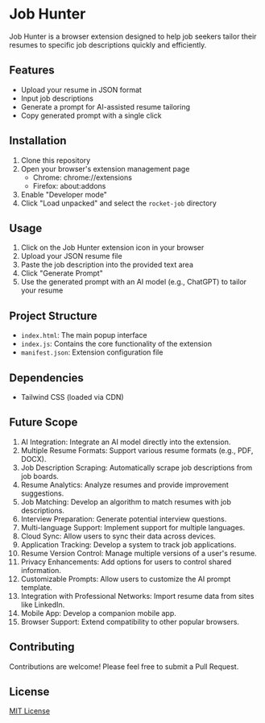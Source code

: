 # Job Hunter

Job Hunter is a browser extension designed to help job seekers tailor their resumes to specific job descriptions quickly and efficiently.

## Features

- Upload your resume in JSON format
- Input job descriptions
- Generate a prompt for AI-assisted resume tailoring
- Copy generated prompt with a single click

## Installation

1. Clone this repository
2. Open your browser's extension management page
   - Chrome: chrome://extensions
   - Firefox: about:addons
3. Enable "Developer mode"
4. Click "Load unpacked" and select the `rocket-job` directory

## Usage

1. Click on the Job Hunter extension icon in your browser
2. Upload your JSON resume file
3. Paste the job description into the provided text area
4. Click "Generate Prompt"
5. Use the generated prompt with an AI model (e.g., ChatGPT) to tailor your resume

## Project Structure

- `index.html`: The main popup interface
- `index.js`: Contains the core functionality of the extension
- `manifest.json`: Extension configuration file

## Dependencies

- Tailwind CSS (loaded via CDN)

## Future Scope

1. AI Integration: Integrate an AI model directly into the extension.
2. Multiple Resume Formats: Support various resume formats (e.g., PDF, DOCX).
3. Job Description Scraping: Automatically scrape job descriptions from job boards.
4. Resume Analytics: Analyze resumes and provide improvement suggestions.
5. Job Matching: Develop an algorithm to match resumes with job descriptions.
6. Interview Preparation: Generate potential interview questions.
7. Multi-language Support: Implement support for multiple languages.
8. Cloud Sync: Allow users to sync their data across devices.
9. Application Tracking: Develop a system to track job applications.
10. Resume Version Control: Manage multiple versions of a user's resume.
11. Privacy Enhancements: Add options for users to control shared information.
12. Customizable Prompts: Allow users to customize the AI prompt template.
13. Integration with Professional Networks: Import resume data from sites like LinkedIn.
14. Mobile App: Develop a companion mobile app.
15. Browser Support: Extend compatibility to other popular browsers.

## Contributing

Contributions are welcome! Please feel free to submit a Pull Request.

## License

[MIT License](LICENSE)
